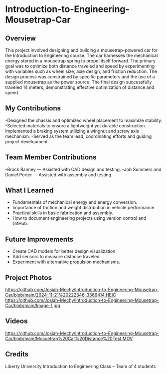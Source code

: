 # Introduction-to-Engineering-Mousetrap-Car
## Overview
This project involved designing and building a mousetrap-powered car for the Introduction to Engineering course. The car harnesses the mechanical energy stored in a mousetrap spring to propel itself forward. The primary goal was to optimize both distance traveled and speed by experimenting with variables such as wheel size, axle design, and friction reduction. The design process was constrained by specific parameters and the use of a supplied mousetrap as the power source. The final design successfully traveled 14 meters, demonstrating effective optimization of distance and speed.


## My Contributions
-Designed the chassis and optimized wheel placement to maximize stability.
-Selected materials to ensure a lightweight yet durable construction.
-Implemented a braking system utilizing a wingnut and screw axle mechanism.
-Served as the team lead, coordinating efforts and guiding project development.

## Team Member Contributions
-Brock Ranney — Assisted with CAD design and testing.
-Job Summers and Daniel Porter — Assisted with assembly and testing.

## What I Learned
- Fundamentals of mechanical energy and energy conversion.
- Importance of friction and weight distribution in vehicle performance.
- Practical skills in basic fabrication and assembly.
- How to document engineering projects using version control and GitHub.

## Future Improvements
- Create CAD models for better design visualization.
- Add sensors to measure distance traveled.
- Experiment with alternative propulsion mechanisms.

## Project Photos
https://github.com/Josiah-Mechy/Introduction-to-Engineering-Mousetrap-Car/blob/main/2024-11-21%20222346-3366414.HEIC
https://github.com/Josiah-Mechy/Introduction-to-Engineering-Mousetrap-Car/blob/main/Image-1.jpg


## Videos
https://github.com/Josiah-Mechy/Introduction-to-Engineering-Mousetrap-Car/blob/main/Mosuetrap%20Car%20Distance%20Test.MOV


## Credits
Liberty University Introduction to Engineering Class – Team of 4 students
